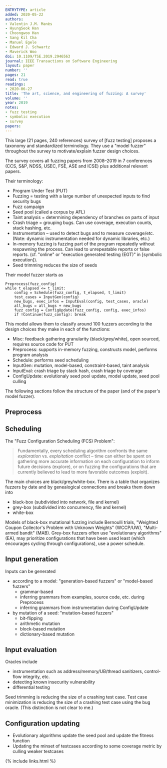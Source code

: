 ```yaml
---
ENTRYTYPE: article
added: 2020-05-22
authors:
- Valentin J.M. Manès
- HyungSeok Han
- Choongwoo Han
- Sang Kil Cha
- Manuel Egele
- Edward J. Schwartz
- Maverick Woo
doi: 10.1109/TSE.2019.2946563
journal: IEEE Transactions on Software Engineering
layout: paper
number: ''
pages: 21
read: true
readings:
- 2020-06-27
title: 'The art, science, and engineering of fuzzing: A survey'
volume: ''
year: 2019
notes:
- fuzz testing
- symbolic execution
- survey
papers:
---
```


This large (21 pages, 240 references) survey of [fuzz testing]
proposes a taxonomy and standardized terminology.
They use a "model fuzzer" throughout the survey to motivate/explain
fuzzer design choices.

The survey covers all fuzzing papers from 2008–2019 in 7 conferences
(CCS, S&P, NDSS, USEC, FSE, ASE and ICSE) plus additional relevant
papers.

Their terminology:

- Program Under Test (PUT)
- Fuzzing = testing with a large number of unexpected inputs
  to find security bugs
- Fuzz campaign
- Seed pool (called a corpus by AFL)
- Taint analysis = determining dependency of branches on parts of input
- Crash triage = grouping bugs.
  Can use coverage, execution counts, stack hashing, etc.
- Instrumentation – used to detect bugs and to measure coverage/etc.
  (Note: dynamic instrumentation needed for dynamic libraries, etc.)
- In-memory fuzzing is fuzzing part of the program repeatedly
  without respawning the process.
  Can lead to unrepeatable reports or false reports.
  (cf. "online" or "execution generated testing (EGT)" in [symbolic execution]).
- Seed trimming reduces the size of seeds



Their model fuzzer starts as

    Preprocess(fuzz_config)
    while t_elapsed <= t_limit:
        config = Schedule(fuzz_config, t_elapsed, t_limit)
        test_cases = InputGen(config)
        new_bugs, exec_infos = InputEval(config, test_cases, oracle)
        all_bugs = all_bugs + new_bugs
        fuzz_config = ConfigUpdate(fuzz_config, config, exec_infos)
        if !Continue(fuzz_config): break

This model allows them to classify around 100 fuzzers according to the design choices
they make in each of the functions:

- Misc:
  feedback gathering granularity (black/grey/white),
  open sourced,
  requires source code for PUT
- Preprocess: 
  supports in-memory fuzzing,
  constructs model,
  performs program analysis
- Schedule:
  performs seed scheduling
- InputGen:
  mutation,
  model-based,
  constraint-based,
  taint analysis
- InputEval:
  crash triage by stack hash,
  crash triage by coverage
- ConfigUpdate:
  evolutionaly seed pool update,
  model update,
  seed pool culling

The following sections follow the structure of the paper
(and of the paper's model fuzzer).

## Preprocess

## Scheduling

The "Fuzz Configuration Scheduling (FCS) Problem":

> Fundamentally, every scheduling algorithm confronts the same _exploration_
> vs. _exploitation_ conflict – time can either be spent on gathering more
> accurate information on each configuration to inform future decisions
> (explore), or on fuzzing the configurations that are currently believed to
> lead to more favorable outcomes (exploit).

The main choices are black/grey/white-box.
There is a table that organizes fuzzers by date and by genealogical
connections and breaks them down into

- black-box (subdivided into network, file and kernel)
- grey-box (subdivided into concurrency, file and kernel)
- white-box

Models of black-box mutational fuzzing include Bernoulli trials,
"Weighted Coupon Collector's Problem with Unknown Weights" (WCCP/UW),
"Multi-armed bandit" (MAB).
Grey-box fuzzers often use "evolutionary algorithms" (EA), may prioritize
configurations that have been used least (which encourages cycling
through configurations), use a power schedule.

## Input generation

Inputs can be generated

- according to a model: "generation-based fuzzers" or "model-based fuzzers"
  - grammar-based
  - inferring grammars from examples, source code, etc. during Preprocess
  - inferring grammars from instrumentation during ConfigUpdate
- by mutation of a seed: "mutation-based fuzzers"
  - bit-flipping
  - arithmetic mutation
  - block-based mutation
  - dictionary-based mutation

## Input evaluation

Oracles include

- instrumentation such as address/memory/UB/thread sanitizers, control-flow integrity, etc.
- detecting known insecurity vulnerability
- differential testing

Seed trimming is reducing the size of a crashing test case.
Test case minimization is reducing the size of a crashing test case
using the bug oracle. (This distinction is not clear to me.)

## Configuration updating

- Evolutionary algorithms update the seed pool and update the fitness function
- Updating the minset of testcases according to some coverage metric by
  culling weaker testcases



{% include links.html %}
